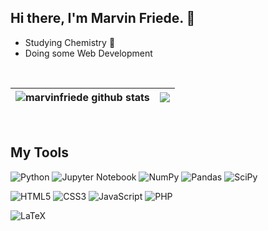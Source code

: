 ## Hi there, I'm Marvin Friede. 👋

- Studying Chemistry :test_tube:
- Doing some Web Development

<br>

| <img align="center" src="https://github-readme-stats-marvinfriede.vercel.app/api?username=marvinfriede&show_icons=true&hide_border=true&count_private=true&theme=darcula&hide=stars" alt="marvinfriede github stats" /> | <img align="center" src="https://github-readme-stats-marvinfriede.vercel.app/api/top-langs/?username=marvinfriede&layout=compact&hide_border=true&hide=jupyter%20notebook,tex&langs_count=6&count_private=true&theme=darcula" /> |
| ------------- | ------------- |

<br>

## My Tools   
![Python](https://img.shields.io/badge/python-3670A0?style=for-the-badge&logo=python&logoColor=ffdd54)
![Jupyter Notebook](https://img.shields.io/badge/jupyter-%23FA0F00.svg?style=for-the-badge&logo=jupyter&logoColor=white)
![NumPy](https://img.shields.io/badge/numpy-%23013243.svg?style=for-the-badge&logo=numpy&logoColor=white)
![Pandas](https://img.shields.io/badge/pandas-%23150458.svg?style=for-the-badge&logo=pandas&logoColor=white)
![SciPy](https://img.shields.io/badge/SciPy-%230C55A5.svg?style=for-the-badge&logo=scipy&logoColor=%white)

![HTML5](https://img.shields.io/badge/html5-%23E34F26.svg?style=for-the-badge&logo=html5&logoColor=white) ![CSS3](https://img.shields.io/badge/css3-%231572B6.svg?style=for-the-badge&logo=css3&logoColor=white) ![JavaScript](https://img.shields.io/badge/javascript-%23323330.svg?style=for-the-badge&logo=javascript&logoColor=%23F7DF1E) ![PHP](https://img.shields.io/badge/php-%23777BB4.svg?style=for-the-badge&logo=php&logoColor=white)  

![LaTeX](https://img.shields.io/badge/latex-%23008080.svg?style=for-the-badge&logo=latex&logoColor=white)
